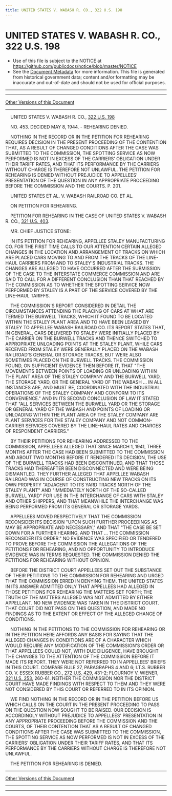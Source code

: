 ```yaml
---
title: UNITED STATES V. WABASH R. CO., 322 U.S. 198
---
```


# UNITED STATES V. WABASH R. CO., 322 U.S. 198

* Use of this file is subject to the NOTICE at https://github.com/publicdocs/notice/blob/master/NOTICE
* See the [Document Metadata](../../../index.md) for more information.
  This file is generated from historical government data; content and/or formatting may be inaccurate and out-of-date and should not be used for official purposes.

----------
----------

[Other Versions of this Document](https://publicdocs.github.io/go/links?ns=uslm-x&ref=%2Fus%2Fcourts%2Fscotus%2FusReporter%2F322%2F198)

----------

    UNITED STATES V. WABASH R. CO., [322 U.S. 198][/us/courts/scotus/usReporter/322/198]

    NO. 453.  DECIDED MAY 8, 1944.  - REHEARING DENIED.

    NOTHING IN THE RECORD OR IN THE PETITION FOR REHEARING REQUIRES DECISION IN THE PRESENT PROCEEDING OF THE CONTENTION THAT, AS A RESULT OF CHANGED CONDITIONS AFTER THE CASE WAS SUBMITTED TO THE COMMISSION, THE SPOTTING SERVICE AS NOW PERFORMED IS NOT IN EXCESS OF THE CARRIERS' OBLIGATION UNDER THEIR TARIFF RATES, AND THAT ITS PERFORMANCE BY THE CARRIERS WITHOUT CHARGE IS THEREFORE NOT UNLAWFUL.  THE PETITION FOR REHEARING IS DENIED WITHOUT PREJUDICE TO APPELLEES' PRESENTATION OF THE QUESTION IN ANY APPROPRIATE PROCEEDING BEFORE THE COMMISSION AND THE COURTS.  P. 201.

    UNITED STATES ET AL. V. WABASH RAILROAD CO. ET AL.

    ON PETITION FOR REHEARING.

    PETITION FOR REHEARING IN THE CASE OF UNITED STATES V. WABASH R. CO., [321 U.S. 403][/us/courts/scotus/usReporter/321/403].

    MR. CHIEF JUSTICE STONE:

    IN ITS PETITION FOR REHEARING, APPELLEE STALEY MANUFACTURING CO. FOR THE FIRST TIME CALLS TO OUR ATTENTION CERTAIN ALLEGED CHANGES IN THE LOCATION AND ARRANGEMENT OF TRACKS ON WHICH ARE PLACED CARS MOVING TO AND FROM THE TRACKS OF THE LINE-HAUL CARRIERS FROM AND TO STALEY'S INDUSTRIAL TRACKS.  THE CHANGES ARE ALLEGED TO HAVE OCCURRED AFTER THE SUBMISSION OF THE CASE TO THE INTERSTATE COMMERCE COMMISSION AND ARE SAID TO CALL FOR A DIFFERENT CONCLUSION THAN THAT REACHED BY THE COMMISSION AS TO WHETHER THE SPOTTING SERVICE NOW PERFORMED BY STALEY IS A PART OF THE SERVICE COVERED BY THE LINE-HAUL TARIFFS.

    THE COMMISSION'S REPORT CONSIDERED IN DETAIL THE CIRCUMSTANCES ATTENDING THE PLACING OF CARS AT WHAT ARE TERMED THE BURWELL TRACKS, WHICH IT FOUND TO BE LOCATED WITHIN THE STALEY PLANT AREA AND TO HAVE BEEN LEASED BY STALEY TO APPELLEE WABASH RAILROAD CO. ITS REPORT STATES THAT, IN GENERAL, CARS DELIVERED TO STALEY WERE INITIALLY PLACED BY THE CARRIER ON THE BURWELL TRACKS AND THENCE SWITCHED TO APPROPRIATE UNLOADING POINTS AT THE STALEY PLANT, WHILE CARS RECEIVED FROM STALEY WERE GENERALLY PLACED ON THE WABASH RAILROAD'S GENERAL OR STORAGE TRACKS, BUT WERE ALSO SOMETIMES PLACED ON THE BURWELL TRACKS.  THE COMMISSION FOUND, ON SUFFICIENT EVIDENCE THEN BEFORE IT, THAT "THE MOVEMENTS BETWEEN POINTS OF LOADING OR UNLOADING WITHIN THE PLANT AREA OF THE STALEY COMPANY AND THE BURWELL YARD, THE STORAGE YARD, OR THE GENERAL YARD OF THE WABASH  ...  IN ALL INSTANCES ARE, AND MUST BE, COORDINATED WITH THE INDUSTRIAL OPERATIONS OF THE STALEY COMPANY AND CONFORM TO ITS CONVENIENCE."  AND IN ITS SECOND CONCLUSION OF LAW IT STATED THAT "ALL SERVICES BETWEEN THE BURWELL YARD OR THE STORAGE OR GENERAL YARD OF THE WABASH AND POINTS OF LOADING OR UNLOADING WITHIN THE PLANT AREA OF THE STALEY COMPANY ARE PLANT SERVICES FOR THE STALEY COMPANY AND NOT COMMON-CARRIER SERVICES COVERED BY THE LINE-HAUL RATES AND CHARGES OF RESPONDENT CARRIERS."

    BY THEIR PETITIONS FOR REHEARING ADDRESSED TO THE COMMISSION, APPELLEES ALLEGED THAT SINCE MARCH 1, 1941, THREE MONTHS AFTER THE CASE HAD BEEN SUBMITTED TO THE COMMISSION AND ABOUT TWO MONTHS BEFORE IT RENDERED ITS DECISION, THE USE OF THE BURWELL TRACKS HAD BEEN DISCONTINUED, AND THAT THOSE TRACKS HAD THEREAFTER BEEN DISCONNECTED AND WERE BEING DISMANTLED.  THEY FURTHER ALLEGED THAT APPELLEE WABASH RAILROAD WAS IN COURSE OF CONSTRUCTING NEW TRACKS ON ITS OWN PROPERTY "ADJACENT TO ITS YARD TRACKS NORTH OF THE STALEY PLANT" AND "IMMEDIATELY NORTH OF THE SO-CALLED BURWELL YARD" FOR USE IN THE INTERCHANGE OF CARS WITH STALEY AND OTHER SHIPPERS, AND THAT MEANWHILE THE INTERCHANGE WAS BEING PERFORMED FROM ITS GENERAL OR STORAGE YARDS.

    APPELLEES MOVED RESPECTIVELY THAT THE COMMISSION RECONSIDER ITS DECISION "UPON SUCH FURTHER PROCEEDINGS AS MAY BE APPROPRIATE AND NECESSARY," AND THAT "THE CASE BE SET DOWN FOR A FURTHER HEARING, AND THAT  ... THE COMMISSION RECONSIDER ITS ORDER."  NO EVIDENCE WAS SPECIFIED OR TENDERED TO PROVE BEFORE THE COMMISSION THE ALLEGATIONS OF THE PETITIONS FOR REHEARING, AND NO OPPORTUNITY TO INTRODUCE EVIDENCE WAS IN TERMS REQUESTED.  THE COMMISSION DENIED THE PETITIONS FOR REHEARING WITHOUT OPINION.

    BEFORE THE DISTRICT COURT APPELLEES SET OUT THE SUBSTANCE OF THEIR PETITIONS TO THE COMMISSION FOR REHEARING AND URGED THAT THE COMMISSION ERRED IN DENYING THEM.  THE UNITED STATES IN ITS ANSWER ADMITTED ONLY THAT APPELLEES HAD ALLEGED IN THOSE PETITIONS FOR REHEARING THE MATTERS SET FORTH; THE TRUTH OF THE MATTERS ALLEGED WAS NOT ADMITTED BY EITHER APPELLANT.  NO NEW EVIDENCE WAS TAKEN IN THE DISTRICT COURT.  THAT COURT DID NOT PASS ON THIS QUESTION, AND MADE NO FINDINGS AS TO THE EXTENT OR EFFECT OF THE ALLEGED CHANGE OF CONDITIONS.

    NOTHING IN THE PETITIONS TO THE COMMISSION FOR REHEARING OR IN THE PETITION HERE AFFORDS ANY BASIS FOR SAYING THAT THE ALLEGED CHANGES IN CONDITIONS ARE OF A CHARACTER WHICH WOULD REQUIRE ANY MODIFICATION OF THE COMMISSION'S ORDER OR THAT APPELLEES COULD NOT, WITH DUE DILIGENCE, HAVE BROUGHT THE CHANGES TO THE ATTENTION OF THE COMMISSION BEFORE IT MADE ITS REPORT.  THEY WERE NOT REFERRED TO IN APPELLEES' BRIEFS IN THIS COURT.  COMPARE RULE 27, PARAGRAPHS 4 AND 6; I.T.S. RUBBER CO. V. ESSEX RUBBER CO., [272 U.S. 429][/us/courts/scotus/usReporter/272/429], 431-2; FLOURNOY V. WIENER, [321 U.S. 253][/us/courts/scotus/usReporter/321/253], 260-61.  NEITHER THE COMMISSION NOR THE DISTRICT COURT HAVE MADE FINDINGS WITH RESPECT TO THEM AND THEY WERE NOT CONSIDERED BY THIS COURT OR REFERRED TO IN ITS OPINION.

    WE FIND NOTHING IN THE RECORD OR IN THE PETITION BEFORE US WHICH CALLS ON THE COURT IN THE PRESENT PROCEEDING TO PASS ON THE QUESTION NOW SOUGHT TO BE RAISED.  OUR DECISION IS ACCORDINGLY WITHOUT PREJUDICE TO APPELLEES' PRESENTATION IN ANY APPROPRIATE PROCEEDING BEFORE THE COMMISSION AND THE COURTS, OF THEIR CONTENTION THAT AS A RESULT OF CHANGED CONDITIONS AFTER THE CASE WAS SUBMITTED TO THE COMMISSION, THE SPOTTING SERVICE AS NOW PERFORMED IS NOT IN EXCESS OF THE CARRIERS' OBLIGATION UNDER THEIR TARIFF RATES, AND THAT ITS PERFORMANCE BY THE CARRIERS WITHOUT CHARGE IS THEREFORE NOT UNLAWFUL.

    THE PETITION FOR REHEARING IS DENIED.

----------

[Other Versions of this Document](https://publicdocs.github.io/go/links?ns=uslm-x&ref=%2Fus%2Fcourts%2Fscotus%2FusReporter%2F322%2F198)

----------
----------

[/us/courts/scotus/usReporter/322/198]: https://publicdocs.github.io/go/links?ns=uslm-x&ref=%2Fus%2Fcourts%2Fscotus%2FusReporter%2F322%2F198
[/us/courts/scotus/usReporter/321/403]: https://publicdocs.github.io/go/links?ns=uslm-x&ref=%2Fus%2Fcourts%2Fscotus%2FusReporter%2F321%2F403
[/us/courts/scotus/usReporter/272/429]: https://publicdocs.github.io/go/links?ns=uslm-x&ref=%2Fus%2Fcourts%2Fscotus%2FusReporter%2F272%2F429
[/us/courts/scotus/usReporter/321/253]: https://publicdocs.github.io/go/links?ns=uslm-x&ref=%2Fus%2Fcourts%2Fscotus%2FusReporter%2F321%2F253


